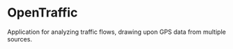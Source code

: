 # OpenTraffic
Application for analyzing traffic flows, drawing upon GPS data from multiple sources. 
